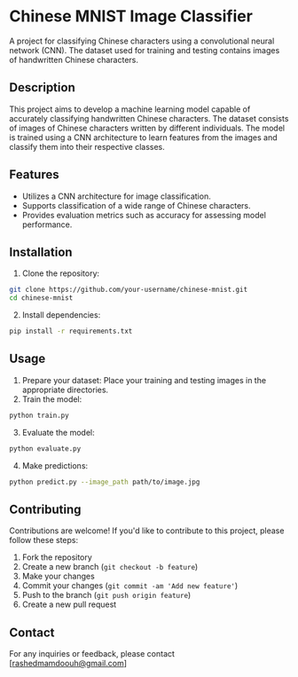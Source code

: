 
# Chinese MNIST Image Classifier

A project for classifying Chinese characters using a convolutional neural network (CNN). The dataset used for training and testing contains images of handwritten Chinese characters.

## Description

This project aims to develop a machine learning model capable of accurately classifying handwritten Chinese characters. The dataset consists of images of Chinese characters written by different individuals. The model is trained using a CNN architecture to learn features from the images and classify them into their respective classes.

## Features

- Utilizes a CNN architecture for image classification.
- Supports classification of a wide range of Chinese characters.
- Provides evaluation metrics such as accuracy for assessing model performance.

## Installation

1. Clone the repository:

```bash
git clone https://github.com/your-username/chinese-mnist.git
cd chinese-mnist
```

2. Install dependencies:

```bash
pip install -r requirements.txt
```

## Usage

1. Prepare your dataset: Place your training and testing images in the appropriate directories.
2. Train the model:

```bash
python train.py
```

3. Evaluate the model:

```bash
python evaluate.py
```

4. Make predictions:

```bash
python predict.py --image_path path/to/image.jpg
```

## Contributing

Contributions are welcome! If you'd like to contribute to this project, please follow these steps:

1. Fork the repository
2. Create a new branch (`git checkout -b feature`)
3. Make your changes
4. Commit your changes (`git commit -am 'Add new feature'`)
5. Push to the branch (`git push origin feature`)
6. Create a new pull request

## Contact

For any inquiries or feedback, please contact [rashedmamdoouh@gmail.com]
```

